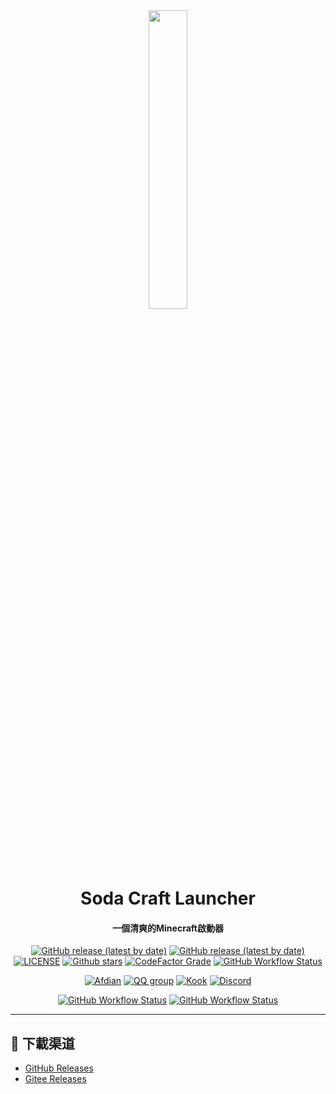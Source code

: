 <div id="top" align="center">

<img src="https://s2.loli.net/2022/11/27/nOb8QHZdeBgV5yC.png" width="35%">

# Soda Craft Launcher
#### 一個清爽的Minecraft啟動器

</div>

<div align="center">

[![GitHub release (latest by date)](https://img.shields.io/github/v/release/SodaCL-Launcher/SodaCL?style=flat-square)](https://github.com/SodaCL-Launcher/SodaCL/release/latest)
[![GitHub release (latest by date)](https://img.shields.io/github/downloads/SodaCL-Launcher/SodaCL/latest/total?style=flat-square)](https://github.com/SodaCL-Launcher/SodaCL/releases/latest/download/SodaCL.exe)
[![LICENSE](https://img.shields.io/github/license/SodaCL-Launcher/SodaCL?style=flat-square)](https://github.com/SodaCL-Launcher/SodaCL/blob/master/LICENSE.txt)
[![Github stars](https://img.shields.io/github/stars/SodaCL-Launcher/SodaCL?style=flat-square)](https://github.com/SodaCL-Launcher/SodaCL)
[![CodeFactor Grade](https://img.shields.io/codefactor/grade/github/SodaCL-Launcher/SodaCL?style=flat-square)](https://www.codefactor.io/repository/github/SodaCL-Launcher/SodaCL)
[![GitHub Workflow Status](https://img.shields.io/github/workflow/status/SodaCL-Launcher/SodaCL/CodeQL?label=CodeQL&style=flat-square)](https://github.com/SodaCL-Launcher/SodaCL/actions/workflows/CodeQL.yml)

[![Afdian](https://img.shields.io/badge/afdian-Souiken-blue.svg?style=flat-square&color=ea4aaa&logo=github-sponsors)](https://afdian.net/a/Souiken)
[![QQ group](https://img.shields.io/badge/QQ_group-638450032-blue.svg?style=flat-square&color=12b7f5&logo=qq)](https://qm.qq.com/cgi-bin/qm/qr?k=7p2BAUfD1fXBvmSzIV-sptKdsLSB6Q5V&jump_from=webapi&authKey=YFXBo7XjMIFR5630MvS3Yva3Z4fPLM2pYFgjUnx+S7wbM9MPh+DDlkKhUYZquvnB)
[![Kook](https://img.shields.io/badge/KOOK-SodaCL-7ACC35.svg?style=flat-square)](https://kook.top/vPP18n)
[![Discord](https://img.shields.io/badge/discord-SodaCL-blue.svg?style=flat-square&color=5e75c5&logo=discord)](https://discord.gg/zJSv6p5dYZ)

[![GitHub Workflow Status](https://img.shields.io/github/workflow/status/SodaCL-Launcher/SodaCL/release?label=Release&style=flat-square)](https://github.com/SodaCL-Launcher/SodaCL/actions/workflows/release.yml)
[![GitHub Workflow Status](https://img.shields.io/github/workflow/status/SodaCL-Launcher/SodaCL/build-and-test?label=build%20and%20test&style=flat-square)](https://github.com/SodaCL-Launcher/SodaCL/actions/workflows/build-and-test.yml)

</div>

---
## 🚀 下載渠道
- [GitHub Releases](https://github.com/SodaCL-Launcher/SodaCL/releases/latest/download/SodaCL.exe)
- [Gitee Releases](https://gitee.com/SodaQuantumLab/SodaCL/releases)
